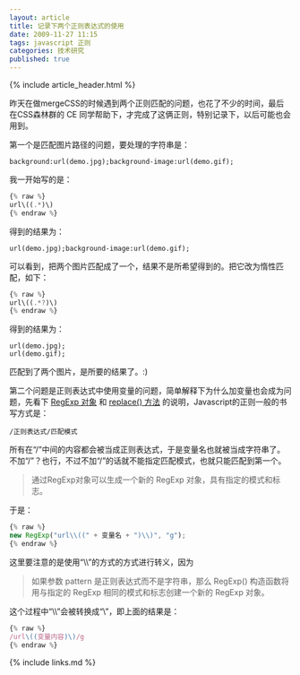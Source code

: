 ```yaml
---
layout: article
title: 记录下两个正则表达式的使用
date: 2009-11-27 11:15
tags: javascript 正则
categories: 技术研究
published: true
---
```


{% include article_header.html %}

昨天在做mergeCSS的时候遇到两个正则匹配的问题，也花了不少的时间，最后在CSS森林群的 CE 同学帮助下，才完成了这俩正则，特别记录下，以后可能也会用到。

第一个是匹配图片路径的问题，要处理的字符串是：

	background:url(demo.jpg);background-image:url(demo.gif);

我一开始写的是：

```js
{% raw %}
url\((.*)\)
{% endraw %}
```

得到的结果为：

	url(demo.jpg);background-image:url(demo.gif);

可以看到，把两个图片匹配成了一个，结果不是所希望得到的。把它改为惰性匹配，如下：

```js
{% raw %}
url\((.*?)\)
{% endraw %}
```

得到的结果为：

	url(demo.jpg);
	url(demo.gif);

匹配到了两个图片，是所要的结果了。:)

第二个问题是正则表达式中使用变量的问题，简单解释下为什么加变量也会成为问题，先看下 [RegExp 对象](http://www.w3school.com.cn/js/jsref_obj_regexp.asp) 和 [replace() 方法](http://www.w3school.com.cn/js/jsref_replace.asp) 的说明，Javascript的正则一般的书写方式是：

	/正则表达式/匹配模式

所有在“/”中间的内容都会被当成正则表达式，于是变量名也就被当成字符串了。不加“/”？也行，不过不加“/”的话就不能指定匹配模式，也就只能匹配到第一个。

>通过RegExp对象可以生成一个新的 RegExp 对象，具有指定的模式和标志。

于是：

```js
{% raw %}
new RegExp("url\\((" + 变量名 + ")\\)", "g");
{% endraw %}
```

这里要注意的是使用“\\\\”的方式的方式进行转义，因为

>如果参数 pattern 是正则表达式而不是字符串，那么 RegExp() 构造函数将用与指定的 RegExp 相同的模式和标志创建一个新的 RegExp 对象。

这个过程中“\\\\”会被转换成“\”，即上面的结果是：

```js
{% raw %}
/url\((变量内容)\)/g
{% endraw %}
```

{% include links.md %}